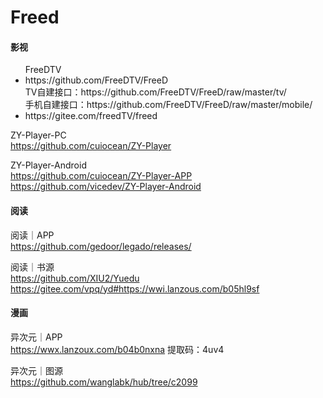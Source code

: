 # Freed

#### 影视
<ul>FreeDTV
  <li>https://github.com/FreeDTV/FreeD</br>
  TV自建接口：https://github.com/FreeDTV/FreeD/raw/master/tv/</br>
  手机自建接口：https://github.com/FreeDTV/FreeD/raw/master/mobile/</li>
  <li>https://gitee.com/freedTV/freed</li>
</ul>


ZY-Player-PC</br>
https://github.com/cuiocean/ZY-Player

ZY-Player-Android</br>
https://github.com/cuiocean/ZY-Player-APP</br>
https://github.com/vicedev/ZY-Player-Android

#### 阅读
阅读｜APP</br>
https://github.com/gedoor/legado/releases/

阅读｜书源</br>
https://github.com/XIU2/Yuedu</br>
https://gitee.com/vpq/yd#https://wwi.lanzous.com/b05hl9sf

#### 漫画
异次元｜APP</br>
https://wwx.lanzoux.com/b04b0nxna 提取码：4uv4

异次元｜图源</br>
https://github.com/wanglabk/hub/tree/c2099
